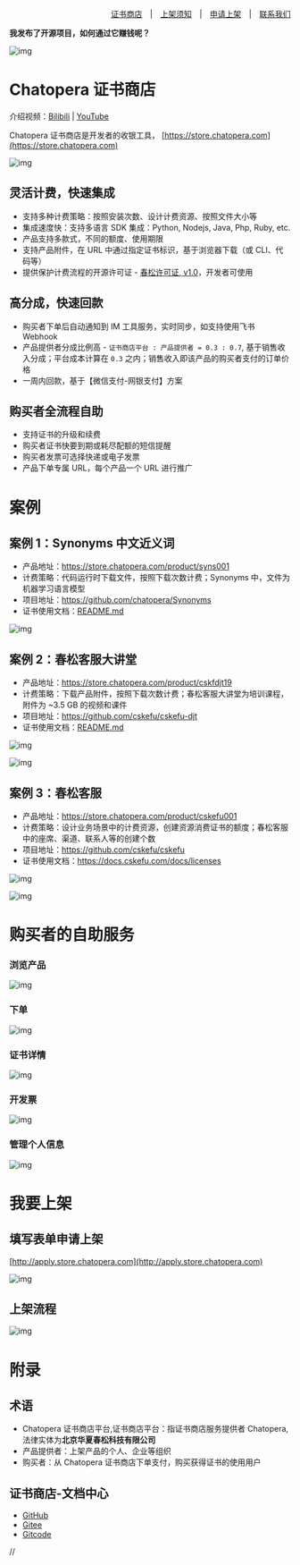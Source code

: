 <div align=right>

[证书商店](https://store.chatopera.com/)　|　[上架须知](http://onboard.store.chatopera.com/)　|　[申请上架](http://apply.store.chatopera.com/)　|　[联系我们](mailto:info@chatopera.com?subject=%5B%E8%AF%81%E4%B9%A6%E5%95%86%E5%BA%97%5D%20%E6%9C%89%E5%85%B3%E4%BA%A7%E5%93%81%E4%B8%8A%E6%9E%B6%E7%9A%84%E9%97%AE%E9%A2%98%EF%BC%8C%E9%A1%B9%E7%9B%AE%20XXX&body=%E6%82%A8%E5%A5%BD%EF%BC%8CChatopera%20%E8%AF%81%E4%B9%A6%E5%95%86%E5%BA%97%E7%AE%A1%E7%90%86%E5%91%98%0D%0A%0D%0A%E6%88%91%E6%98%AF%20...%0D%0A%E6%88%91%E7%9A%84%E9%A1%B9%E7%9B%AE%E6%98%AF%20...%0D%0A%E9%A1%B9%E7%9B%AE%E5%AE%98%E7%BD%91%20...%0D%0A%0D%0A%E7%8E%B0%E5%9C%A8...)

</div>

**我发布了开源项目，如何通过它赚钱呢？**

![img](./assets/imgs/screenshot_20231103151553.png)

# Chatopera 证书商店
介绍视频：[Bilibili](https://www.bilibili.com/video/BV1SH4y1z7or) | [YouTube](https://youtu.be/F_wvqNJzigg)

Chatopera 证书商店是开发者的收银工具， [https://store.chatopera.com](https://store.chatopera.com)

![img](./assets/imgs/screenshot_20231103115651.jpg)


## 灵活计费，快速集成

* 支持多种计费策略：按照安装次数、设计计费资源、按照文件大小等
* 集成速度快：支持多语言 SDK 集成：Python, Nodejs, Java, Php, Ruby, etc.
* 产品支持多款式，不同的额度、使用期限
* 支持产品附件，在 URL 中通过指定证书标识，基于浏览器下载（或 CLI、代码等）
* 提供保护计费流程的开源许可证 - [春松许可证, v1.0](https://gitee.com/cskefu/CPL-v1/)，开发者可使用

## 高分成，快速回款

* 购买者下单后自动通知到 IM 工具服务，实时同步，如支持使用飞书 Webhook
* 产品提供者分成比例高 - `证书商店平台 : 产品提供者 = 0.3 : 0.7`, 基于销售收入分成；平台成本计算在 `0.3` 之内；销售收入即该产品的购买者支付的订单价格
* 一周内回款，基于【微信支付-网银支付】方案

## 购买者全流程自助

* 支持证书的升级和续费
* 购买者证书快要到期或耗尽配额的短信提醒
* 购买者发票可选择快递或电子发票
* 产品下单专属 URL，每个产品一个 URL 进行推广

# 案例

## 案例 1：Synonyms 中文近义词

* 产品地址：https://store.chatopera.com/product/syns001
* 计费策略：代码运行时下载文件，按照下载次数计费；Synonyms 中，文件为机器学习语言模型
* 项目地址：https://github.com/chatopera/Synonyms
* 证书使用文档：[README.md](https://github.com/chatopera/Synonyms)

![img](./assets/imgs/screenshot_20231103144917.png)


## 案例 2：春松客服大讲堂

* 产品地址：https://store.chatopera.com/product/cskfdjt19
* 计费策略：下载产品附件，按照下载次数计费；春松客服大讲堂为培训课程，附件为 ~3.5 GB 的视频和课件
* 项目地址：https://github.com/cskefu/cskefu-djt
* 证书使用文档：[README.md](https://github.com/cskefu/cskefu-djt)


![img](./assets/imgs/screenshot_20231103144612.png)

![img](./assets/imgs/screenshot_20231103144519.png)


## 案例 3：春松客服

* 产品地址：https://store.chatopera.com/product/cskefu001
* 计费策略：设计业务场景中的计费资源，创建资源消费证书的额度；春松客服中的座席、渠道、联系人等的创建个数
* 项目地址：https://github.com/cskefu/cskefu
* 证书使用文档：https://docs.cskefu.com/docs/licenses

![img](./assets/imgs/screenshot_20231103145054.png)

![img](./assets/imgs/screenshot_20231103145139.png)


# 购买者的自助服务

### 浏览产品

![img](./assets/imgs/screenshot_20231103145244.png)

### 下单

![img](./assets/imgs/screenshot_20231103145825.png)

### 证书详情

![img](./assets/imgs/screenshot_20231103145912.png)

### 开发票

![img](./assets/imgs/screenshot_20231103145344.png)

### 管理个人信息

![img](./assets/imgs/screenshot_20231103145441.png)


# 我要上架

## 填写表单申请上架

[http://apply.store.chatopera.com](http://apply.store.chatopera.com)

![img](./assets/imgs/screenshot_20231103150656.png)

## 上架流程

![img](./assets/imgs/screenshot_20231104081444.png)

# 附录

## 术语

* Chatopera 证书商店平台,证书商店平台：指证书商店服务提供者 Chatopera, 法律实体为**北京华夏春松科技有限公司**
* 产品提供者：上架产品的个人、企业等组织
* 购买者：从 Chatopera 证书商店下单支付，购买获得证书的使用用户

## 证书商店-文档中心

* [GitHub](https://github.com/chatopera/store-docs) 
* [Gitee](https://gitee.com/chatopera/store-docs) 
* [Gitcode](https://gitcode.net/chatopera/store-docs)

//